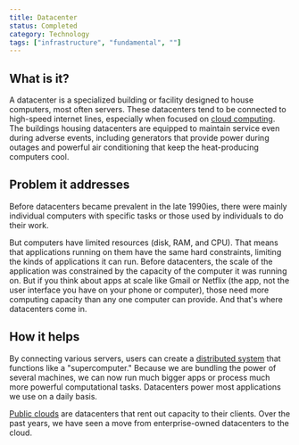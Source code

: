 ```yaml
---
title: Datacenter
status: Completed
category: Technology
tags: ["infrastructure", "fundamental", ""]
---
```


## What is it?

A datacenter is a specialized building or facility designed to house computers, most often servers. 
These datacenters tend to be connected to high-speed internet lines, especially when focused on [cloud computing](/cloud-computing/). 
The buildings housing datacenters are equipped to maintain service even during adverse events, including generators that provide power during outages and powerful air conditioning that keep the heat-producing computers cool. 

## Problem it addresses

Before datacenters became prevalent in the late 1990ies, there were mainly individual computers with specific tasks or those used by individuals to do their work.

But computers have limited resources (disk, RAM, and CPU). 
That means that applications running on them have the same hard constraints, limiting the kinds of applications it can run.
Before datacenters, the scale of the application was constrained by the capacity of the computer it was running on. 
But if you think about apps at scale like Gmail or Netflix (the app, not the user interface you have on your phone or computer), those need more computing capacity than any one computer can provide. 
And that's where datacenters come in. 

## How it helps

By connecting various servers, users can create a [distributed system](/distributed-systems/) that functions like a "supercomputer." 
Because we are bundling the power of several machines, we can now run much bigger apps or process much more powerful computational tasks.
Datacenters power most applications we use on a daily basis. 

[Public clouds](/cloud-computing/) are datacenters that rent out capacity to their clients. 
Over the past years, we have seen a move from enterprise-owned datacenters to the cloud. 

